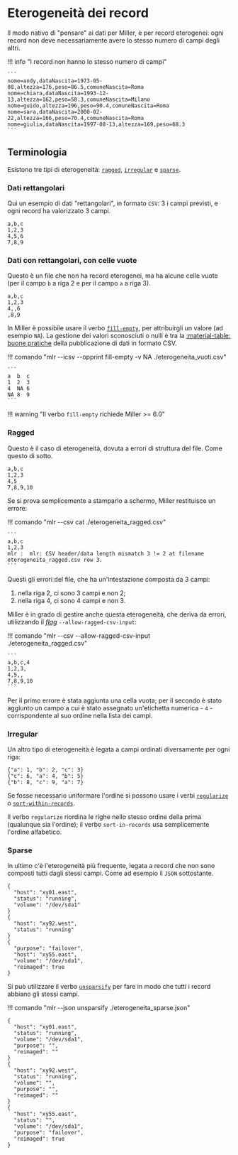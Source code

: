 # Eterogeneità dei record

Il modo nativo di "pensare" ai dati per Miller, è per record eterogenei: ogni record non deve necessariamente avere lo stesso numero di campi degli altri.

!!! info "I record non hanno lo stesso numero di campi"

    ```
    nome=andy,dataNascita=1973-05-08,altezza=176,peso=86.5,comuneNascita=Roma
    nome=chiara,dataNascita=1993-12-13,altezza=162,peso=58.3,comuneNascita=Milano
    nome=guido,altezza=196,peso=90.4,comuneNascita=Roma
    nome=sara,dataNascita=2000-02-22,altezza=166,peso=70.4,comuneNascita=Roma
    nome=giulia,dataNascita=1997-08-13,altezza=169,peso=68.3
    ```

## Terminologia

Esistono tre tipi di eterogeneità: [`ragged`](#ragged), [`irregular`](#irregular) e [`sparse`](#sparse).

### Dati rettangolari

Qui un esempio di dati "rettangolari", in formato `CSV`: 3 i campi previsti, e ogni record ha valorizzato 3 campi.

``` title="eterogenita.csv"
a,b,c
1,2,3
4,5,6
7,8,9
```

### Dati con rettangolari, con celle vuote

Questo è un file che non ha record eterogenei, ma ha alcune celle vuote (per il campo `b` a riga 2 e per il campo `a` a riga 3).

``` title="eterogeneita_vuoti.csv"
a,b,c
1,2,3
4,,6
,8,9
```

In Miller è possibile usare il verbo [`fill-empty`](verbi.md#fill-empty), per attribuirgli un valore (ad esempio `NA`). La gestione dei valori sconosciuti o nulli è tra la [:material-table: buone pratiche](https://ondata.github.io/guidaPraticaPubblicazioneCSV/guida/linee_guida_pubblicazione/P05_trattamento_valori_sconosciuti/) della pubblicazione di dati in formato CSV.

!!! comando "mlr --icsv --opprint fill-empty -v NA ./eterogeneita_vuoti.csv"

    ```
    a  b  c
    1  2  3
    4  NA 6
    NA 8  9
    ```

!!! warning "Il verbo `fill-empty` richiede Miller >= 6.0"


### Ragged

Questo è il caso di eterogeneità, dovuta a errori di struttura del file. Come questo di sotto.

``` title="eterogeneita_ragged.csv"
a,b,c
1,2,3
4,5
7,8,9,10
```

Se si prova semplicemente a stamparlo a schermo, Miller restituisce un errore:

!!! comando "mlr --csv cat ./eterogeneita_ragged.csv"

    ```
    a,b,c
    1,2,3
    mlr :  mlr: CSV header/data length mismatch 3 != 2 at filename eterogeneita_ragged.csv row 3.
    ```

Questi gli errori del file, che ha un'intestazione composta da 3 campi:

1. nella riga 2, ci sono 3 campi e non 2;
2. nella riga 4, ci sono 4 campi e non 3.

Miller è in grado di gestire anche questa eterogeneità, che deriva da errori, utilizzando il [*flag*](flag.md#csv) `--allow-ragged-csv-input`:

!!! comando "mlr --csv --allow-ragged-csv-input ./eterogeneita_ragged.csv"

    ```
    a,b,c,4
    1,2,3,
    4,5,,
    7,8,9,10
    ```

Per il primo errore è stata aggiunta una cella vuota; per il secondo è stato aggiunto un campo a cui è stato assegnato un'etichetta numerica - `4` - corrispondente al suo ordine nella lista dei campi.
### Irregular

Un altro tipo di eterogeneità è legata a campi ordinati diversamente per ogni riga:

``` title="eterogeneita_irregular.json"
{"a": 1, "b": 2, "c": 3}
{"c": 6, "a": 4, "b": 5}
{"b": 8, "c": 9, "a": 7}
```

Se fosse necessario uniformare l'ordine si possono usare i verbi [`regularize`](verbi.md#regularize) o [`sort-within-records`](verbi.md#sort-within-records).

Il verbo `regularize` riordina le righe nello stesso ordine della prima (qualunque sia l'ordine); il verbo `sort-in-records` usa semplicemente l'ordine alfabetico.

### Sparse

In ultimo c'è l'eterogeneità più frequente, legata a record che non sono composti tutti dagli stessi campi. Come ad esempio il `JSON` sottostante.

``` title="eterogeneita_sparse.json"
{
  "host": "xy01.east",
  "status": "running",
  "volume": "/dev/sda1"
}
{
  "host": "xy92.west",
  "status": "running"
}
{
  "purpose": "failover",
  "host": "xy55.east",
  "volume": "/dev/sda1",
  "reimaged": true
}
```

Si può utilizzare il verbo [`unsparsify`](verbi.md#unsparsify) per fare in modo che tutti i record abbiano gli stessi campi.

!!! comando "mlr --json unsparsify ./eterogeneita_sparse.json"

```
{
  "host": "xy01.east",
  "status": "running",
  "volume": "/dev/sda1",
  "purpose": "",
  "reimaged": ""
}
{
  "host": "xy92.west",
  "status": "running",
  "volume": "",
  "purpose": "",
  "reimaged": ""
}
{
  "host": "xy55.east",
  "status": "",
  "volume": "/dev/sda1",
  "purpose": "failover",
  "reimaged": true
}
```
